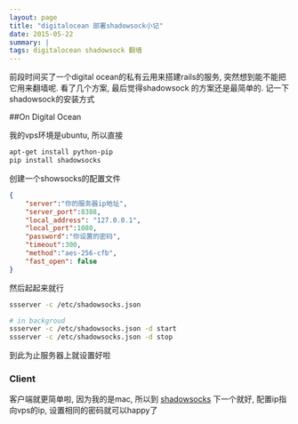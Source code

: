```yaml
---
layout: page
title: "digitalocean 部署shadowsock小记"
date: 2015-05-22
summary: |
tags: digitalocean shadowsock 翻墙
---
```


前段时间买了一个digital ocean的私有云用来搭建rails的服务, 突然想到能不能把它用来翻墙呢. 看了几个方案, 最后觉得shadowsock 的方案还是最简单的. 记一下shadowsock的安装方式

##On Digital Ocean

我的vps环境是ubuntu, 所以直接

```bash
apt-get install python-pip
pip install shadowsocks
```

创建一个showsocks的配置文件

```json
{
    "server":"你的服务器ip地址",
    "server_port":8388,
    "local_address": "127.0.0.1",
    "local_port":1080,
    "password":"你设置的密码",
    "timeout":300,
    "method":"aes-256-cfb",
    "fast_open": false
}
```

然后起起来就行

```bash
ssserver -c /etc/shadowsocks.json

# in backgroud
ssserver -c /etc/shadowsocks.json -d start
ssserver -c /etc/shadowsocks.json -d stop
```

到此为止服务器上就设置好啦

### Client

客户端就更简单啦, 因为我的是mac, 所以到 [shadowsocks](http://sourceforge.net/projects/shadowsocksgui/) 下一个就好, 配置ip指向vps的ip, 设置相同的密码就可以happy了







